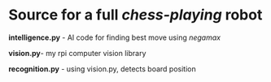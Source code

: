 # Source for a full *chess-playing* robot

**intelligence.py** - AI code for finding best move using *negamax*

**vision.py**- my rpi computer vision library

**recognition.py**  - using vision.py, detects board position